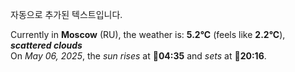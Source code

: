 
자동으로 추가된 텍스트입니다.

<!--START_SECTION:weather:moscow-->
Currently in **Moscow** (RU), the weather is: **5.2°C** (feels like **2.2°C**), ***scattered clouds***<br/>
On *May 06, 2025*, the *sun rises* at 🌅**04:35** and *sets* at 🌇**20:16**.
<!--END_SECTION:weather-->
